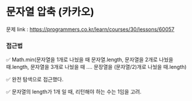 # 문자열 압축 (카카오) 

문제 link : https://programmers.co.kr/learn/courses/30/lessons/60057 

### 접근법  

✅  Math.min(문자열을 1개로 나눴을 때 문자열.length, 문자열을 2개로 나눴을 때.length, 문자열을 3개로 나눴을 때 .... 문장열을 (문자열/2)개로 나눴을 때.length) 

✅ 완전 탐색으로 접근했다.

✅ 문자열의 length가 1개 일 때, 리턴해야 하는 수는 1임을 고려.

